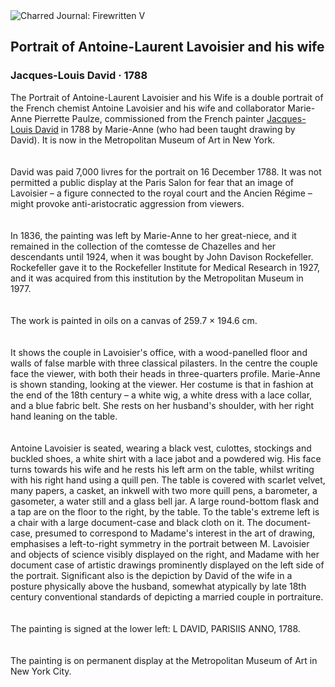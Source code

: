 <div class="artwork-of-the-day">
  <div class="container">
    <div class="img-wrapper">
      <img
        src="https://uploads4.wikiart.org/00146/images/jacques-louis-david/david-portrait-of-monsieur-lavoisier-and-his-wife.jpg!Large.jpg"
        alt="Charred Journal: Firewritten V" />
    </div>
    <div class="artwork-detail">
      <div class="artwork-origin"> 
        <h2 class="artwork-name">Portrait of Antoine-Laurent Lavoisier and his wife</h2>
        <h3 class="artist">
          Jacques-Louis David
                    ·  1788
        </h3>
      </div>
      <p class="description">
        <span class="artwork-description-text ng-binding" ng-bind-html="viewModel.ArtworkOfTheDay.Description | unsafe">The Portrait of Antoine-Laurent Lavoisier and his Wife is a double portrait of the French chemist Antoine Lavoisier and his wife and collaborator Marie-Anne Pierrette Paulze, commissioned from the French painter <a target="_blank" href="/en/jacques-louis-david">Jacques-Louis David</a> in 1788 by Marie-Anne (who had been taught drawing by David). It is now in the Metropolitan Museum of Art in New York.<br>
<br>
<br>David was paid 7,000 livres for the portrait on 16 December 1788. It was not permitted a public display at the Paris Salon for fear that an image of Lavoisier – a figure connected to the royal court and the Ancien Régime – might provoke anti-aristocratic aggression from viewers.<br>
<br>
<br>In 1836, the painting was left by Marie-Anne to her great-niece, and it remained in the collection of the comtesse de Chazelles and her descendants until 1924, when it was bought by John Davison Rockefeller. Rockefeller gave it to the Rockefeller Institute for Medical Research in 1927, and it was acquired from this institution by the Metropolitan Museum in 1977.<br>
<br>
<br>The work is painted in oils on a canvas of 259.7&nbsp;× 194.6 cm.<br>
<br>
<br>It shows the couple in Lavoisier's office, with a wood-panelled floor and walls of false marble with three classical pilasters. In the centre the couple face the viewer, with both their heads in three-quarters profile. Marie-Anne is shown standing, looking at the viewer. Her costume is that in fashion at the end of the 18th century – a white wig, a white dress with a lace collar, and a blue fabric belt. She rests on her husband's shoulder, with her right hand leaning on the table.<br>
<br>
<br>Antoine Lavoisier is seated, wearing a black vest, culottes, stockings and buckled shoes, a white shirt with a lace jabot and a powdered wig. His face turns towards his wife and he rests his left arm on the table, whilst writing with his right hand using a quill pen. The table is covered with scarlet velvet, many papers, a casket, an inkwell with two more quill pens, a barometer, a gasometer, a water still and a glass bell jar. A large round-bottom flask and a tap are on the floor to the right, by the table. To the table's extreme left is a chair with a large document-case and black cloth on it. The document-case, presumed to correspond to Madame's interest in the art of drawing, emphasises a left-to-right symmetry in the portrait between M. Lavoisier and objects of science visibly displayed on the right, and Madame with her document case of artistic drawings prominently displayed on the left side of the portrait. Significant also is the depiction by David of the wife in a posture physically above the husband, somewhat atypically by late 18th century conventional standards of depicting a married couple in portraiture.<br>
<br>
<br>The painting is signed at the lower left: L DAVID, PARISIIS ANNO, 1788.<br>
<br>
<br>The painting is on permanent display at the Metropolitan Museum of Art in New York City.<br></span>
                        <div class="text-shadow-container" ng-show="showShadow" style=""></div>
      </p>
    </div>
  </div>

</div>
